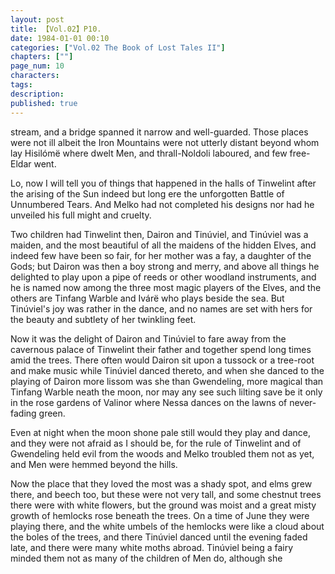 ```yaml
---
layout: post
title: 【Vol.02】P10.
date: 1984-01-01 00:10
categories: ["Vol.02 The Book of Lost Tales II"]
chapters: [""]
page_num: 10
characters: 
tags: 
description: 
published: true
---
```


<p style="text-indent: 0;">
stream, and a bridge spanned it narrow and well-guarded. Those places were not ill albeit the Iron Mountains were not utterly distant beyond whom lay Hisilómë where dwelt Men, and thrall-Noldoli laboured, and few free-Eldar went.
</p>

Lo, now I will tell you of things that happened in the halls of Tinwelint after the arising of the Sun indeed but long ere the unforgotten Battle of Unnumbered Tears. And Melko had not completed his designs nor had he unveiled his full might and cruelty.

Two children had Tinwelint then, Dairon and Tinúviel, and Tinúviel was a maiden, and the most beautiful of all the maidens of the hidden Elves, and indeed few have been so fair, for her mother was a fay, a daughter of the Gods; but Dairon was then a boy strong and merry, and above all things he delighted to play upon a pipe of reeds or other woodland instruments, and he is named now among the three most magic players of the Elves, and the others are Tinfang Warble and Ivárë who plays beside the sea. But Tinúviel's joy was rather in the dance, and no names are set with hers for the beauty and subtlety of her twinkling feet.

Now it was the delight of Dairon and Tinúviel to fare away from the cavernous palace of Tinwelint their father and together spend long times amid the trees. There often would Dairon sit upon a tussock or a tree-root and make music while Tinúviel danced thereto, and when she danced to the playing of Dairon more lissom was she than Gwendeling, more magical than Tinfang Warble neath the moon, nor may any see such lilting save be it only in the rose gardens of Valinor where Nessa dances on the lawns of never-fading green.

Even at night when the moon shone pale still would they play and dance, and they were not afraid as I should be, for the rule of Tinwelint and of Gwendeling held evil from the woods and Melko troubled them not as yet, and Men were hemmed beyond the hills.

Now the place that they loved the most was a shady spot, and elms grew there, and beech too, but these were not very tall, and some chestnut trees there were with white flowers, but the ground was moist and a great misty growth of hemlocks rose beneath the trees. On a time of June they were playing there, and the white umbels of the hemlocks were like a cloud about the boles of the trees, and there Tinúviel danced until the evening faded late, and there were many white moths abroad. Tinúviel being a fairy minded them not as many of the children of Men do, although she

